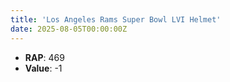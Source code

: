 ```yaml
---
title: 'Los Angeles Rams Super Bowl LVI Helmet'
date: 2025-08-05T00:00:00Z
---
```

- **RAP**: 469
- **Value**: -1
